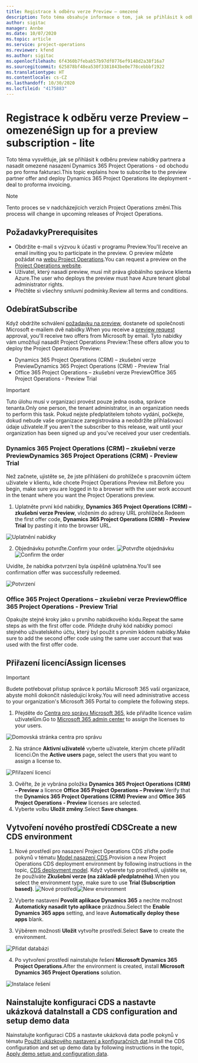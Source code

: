 ```yaml
---
title: Registrace k odběru verze Preview – omezené
description: Toto téma obsahuje informace o tom, jak se přihlásit k odběru a nasadit omezené nasazení Project Operations - od obchodu po pro forma fakturaci.
author: sigitac
manager: Annbe
ms.date: 10/07/2020
ms.topic: article
ms.service: project-operations
ms.reviewer: kfend
ms.author: sigitac
ms.openlocfilehash: 6f4360b7febab57b97df0776ef9148d2a38f16a7
ms.sourcegitcommit: 625878bf48ea530f3381843be0e778cebbbf1922
ms.translationtype: HT
ms.contentlocale: cs-CZ
ms.lasthandoff: 10/30/2020
ms.locfileid: "4175883"
---
```

# <a name="sign-up-for-a-preview-subscription---lite"></a><span data-ttu-id="84263-103">Registrace k odběru verze Preview – omezené</span><span class="sxs-lookup"><span data-stu-id="84263-103">Sign up for a preview subscription - lite</span></span> 

<span data-ttu-id="84263-104">Toto téma vysvětluje, jak se přihlásit k odběru preview nabídky partnera a nasadit omezené nasazení Dynamics 365 Project Operations - od obchodu po pro forma fakturaci.</span><span class="sxs-lookup"><span data-stu-id="84263-104">This topic explains how to subscribe to the preview partner offer and deploy Dynamics 365 Project Operations lite deployment - deal to proforma invoicing.</span></span>

> [!NOTE]
> <span data-ttu-id="84263-105">Tento proces se v nadcházejících verzích Project Operations změní.</span><span class="sxs-lookup"><span data-stu-id="84263-105">This process will change in upcoming releases of Project Operations.</span></span>

## <a name="prerequisites"></a><span data-ttu-id="84263-106">Požadavky</span><span class="sxs-lookup"><span data-stu-id="84263-106">Prerequisites</span></span>

- <span data-ttu-id="84263-107">Obdržíte e-mail s výzvou k účasti v programu Preview.</span><span class="sxs-lookup"><span data-stu-id="84263-107">You'll receive an email inviting you to participate in the preview.</span></span> <span data-ttu-id="84263-108">O preview můžete požádat na [webu Project Operations](https://dynamics.microsoft.com/en-us/project-operations/overview/).</span><span class="sxs-lookup"><span data-stu-id="84263-108">You can request a preview on the [Project Operations website](https://dynamics.microsoft.com/en-us/project-operations/overview/).</span></span>
- <span data-ttu-id="84263-109">Uživatel, který nasadí preview, musí mít práva globálního správce klienta Azure.</span><span class="sxs-lookup"><span data-stu-id="84263-109">The user who deploys the preview must have Azure tenant global administrator rights.</span></span>
- <span data-ttu-id="84263-110">Přečtěte si všechny smluvní podmínky.</span><span class="sxs-lookup"><span data-stu-id="84263-110">Review all terms and conditions.</span></span>

## <a name="subscribe"></a><span data-ttu-id="84263-111">Odebírat</span><span class="sxs-lookup"><span data-stu-id="84263-111">Subscribe</span></span>

<span data-ttu-id="84263-112">Když obdržíte schválení [požadavku na preview](https://forms.office.com/FormsPro/Pages/ResponsePage.aspx?id=v4j5cvGGr0GRqy180BHbR56j8lZs0FdAvwT75_WNFyxUMkRDV1NYQU5TNjE2VjhKOVBUNVg2R0s1NC4u), dostanete od společnosti Microsoft e-mailem dvě nabídky.</span><span class="sxs-lookup"><span data-stu-id="84263-112">When you receive a [preview request](https://forms.office.com/FormsPro/Pages/ResponsePage.aspx?id=v4j5cvGGr0GRqy180BHbR56j8lZs0FdAvwT75_WNFyxUMkRDV1NYQU5TNjE2VjhKOVBUNVg2R0s1NC4u) approval, you'll receive two offers from Microsoft by email.</span></span> <span data-ttu-id="84263-113">Tyto nabídky vám umožňují nasadit Project Operations Preview:</span><span class="sxs-lookup"><span data-stu-id="84263-113">These offers allow you to deploy the Project Operations Preview:</span></span>

- <span data-ttu-id="84263-114">Dynamics 365 Project Operations (CRM) – zkušební verze Preview</span><span class="sxs-lookup"><span data-stu-id="84263-114">Dynamics 365 Project Operations (CRM) - Preview Trial</span></span>
- <span data-ttu-id="84263-115">Office 365 Project Operations – zkušební verze Preview</span><span class="sxs-lookup"><span data-stu-id="84263-115">Office 365 Project Operations - Preview Trial</span></span>

> [!IMPORTANT]
> <span data-ttu-id="84263-116">Tuto úlohu musí v organizaci provést pouze jedna osoba, správce tenanta.</span><span class="sxs-lookup"><span data-stu-id="84263-116">Only one person, the tenant administrator, in an organization needs to perform this task.</span></span> <span data-ttu-id="84263-117">Pokud nejste předplatitelem tohoto vydání, počkejte, dokud nebude vaše organizace zaregistrována a neobdržíte přihlašovací údaje uživatele.</span><span class="sxs-lookup"><span data-stu-id="84263-117">If you aren't the subscriber to this release, wait until your organization has been signed up and you've received your user credentials.</span></span>

### <a name="dynamics-365-project-operations-crm---preview-trial"></a><span data-ttu-id="84263-118">Dynamics 365 Project Operations (CRM) – zkušební verze Preview</span><span class="sxs-lookup"><span data-stu-id="84263-118">Dynamics 365 Project Operations (CRM) - Preview Trial</span></span> 

<span data-ttu-id="84263-119">Než začnete, ujistěte se, že jste přihlášeni do prohlížeče s pracovním účtem uživatele v klientu, kde chcete Project Operations Preview mít.</span><span class="sxs-lookup"><span data-stu-id="84263-119">Before you begin, make sure you are logged in to a browser with the user work account in the tenant where you want the Project Operations preview.</span></span>

1. <span data-ttu-id="84263-120">Uplatněte první kód nabídky, **Dynamics 365 Project Operations (CRM) – zkušební verze Preview**, vložením do adresy URL prohlížeče.</span><span class="sxs-lookup"><span data-stu-id="84263-120">Redeem the first offer code, **Dynamics 365 Project Operations (CRM) - Preview Trial** by pasting it into the browser URL.</span></span>

![Uplatnění nabídky](./media/16RedeemFirstOfferNew.png)

2. <span data-ttu-id="84263-122">Objednávku potvrďte.</span><span class="sxs-lookup"><span data-stu-id="84263-122">Confirm your order.</span></span>
<span data-ttu-id="84263-123">![Potvrďte objednávku](./media/17ConfirmOrderNew.png)</span><span class="sxs-lookup"><span data-stu-id="84263-123">![Confirm the order](./media/17ConfirmOrderNew.png)</span></span>

<span data-ttu-id="84263-124">Uvidíte, že nabídka potvrzení byla úspěšně uplatněna.</span><span class="sxs-lookup"><span data-stu-id="84263-124">You'll see confirmation offer was successfully redeemed.</span></span>

![Potvrzení](./media/18OrderConfirmationNew.png)

### <a name="office-365-project-operations---preview-trial"></a><span data-ttu-id="84263-126">Office 365 Project Operations – zkušební verze Preview</span><span class="sxs-lookup"><span data-stu-id="84263-126">Office 365 Project Operations - Preview Trial</span></span>

<span data-ttu-id="84263-127">Opakujte stejné kroky jako u prvního nabídkového kódu.</span><span class="sxs-lookup"><span data-stu-id="84263-127">Repeat the same steps as with the first offer code.</span></span> <span data-ttu-id="84263-128">Přidejte druhý kód nabídky pomocí stejného uživatelského účtu, který byl použit s prvním kódem nabídky.</span><span class="sxs-lookup"><span data-stu-id="84263-128">Make sure to add the second offer code using the same user account that was used with the first offer code.</span></span>

## <a name="assign-licenses"></a><span data-ttu-id="84263-129">Přiřazení licencí</span><span class="sxs-lookup"><span data-stu-id="84263-129">Assign licenses</span></span>

> [!IMPORTANT]
> <span data-ttu-id="84263-130">Budete potřebovat přístup správce k portálu Microsoft 365 vaší organizace, abyste mohli dokončit následující kroky.</span><span class="sxs-lookup"><span data-stu-id="84263-130">You will need administrative access to your organization's Microsoft 365 Portal to complete the following steps.</span></span>


1. <span data-ttu-id="84263-131">Přejděte do [Centra pro správu Microsoft 365](https://portal.office.com/), kde přiřadíte licence vašim uživatelům.</span><span class="sxs-lookup"><span data-stu-id="84263-131">Go to [Microsoft 365 admin center](https://portal.office.com/) to assign the licenses to your users.</span></span>

![Domovská stránka centra pro správu](./media/14AdminPortal.png)

2. <span data-ttu-id="84263-133">Na stránce **Aktivní uživatelé** vyberte uživatele, kterým chcete přiřadit licenci.</span><span class="sxs-lookup"><span data-stu-id="84263-133">On the **Active users** page, select the users that you want to assign a license to.</span></span>

![Přiřazení licencí](./media/15AssignLicenses.png)

3. <span data-ttu-id="84263-135">Ověřte, že je vybrána položka **Dynamics 365 Project Operations (CRM) – Preview** a licence **Office 365 Project Operations – Preview**.</span><span class="sxs-lookup"><span data-stu-id="84263-135">Verify that the **Dynamics 365 Project Operations (CRM) Preview** and **Office 365 Project Operations - Preview** licenses are selected.</span></span> 
4. <span data-ttu-id="84263-136">Vyberte volbu **Uložit změny**.</span><span class="sxs-lookup"><span data-stu-id="84263-136">Select **Save changes**.</span></span>

## <a name="create-a-new-cds-environment"></a><span data-ttu-id="84263-137">Vytvoření nového prostředí CDS</span><span class="sxs-lookup"><span data-stu-id="84263-137">Create a new CDS environment</span></span>

1. <span data-ttu-id="84263-138">Nové prostředí pro nasazení Project Operations CDS zřiďte podle pokynů v tématu [Model nasazení CDS](lite-deployment.md).</span><span class="sxs-lookup"><span data-stu-id="84263-138">Provision a new Project Operations CDS deployment environment by following instructions in the topic, [CDS deployment model](lite-deployment.md).</span></span> <span data-ttu-id="84263-139">Když vyberete typ prostředí, ujistěte se, že používáte **Zkušební verze (na základě předplatného)**.</span><span class="sxs-lookup"><span data-stu-id="84263-139">When you select the environment type, make sure to use **Trial (Subscription based)**.</span></span>
<span data-ttu-id="84263-140">![Nové prostředí](./media/19CreateEnvironment.png)</span><span class="sxs-lookup"><span data-stu-id="84263-140">![New environment](./media/19CreateEnvironment.png)</span></span>

2. <span data-ttu-id="84263-141">Vyberte nastavení **Povolit aplikace Dynamics 365** a nechte možnost **Automaticky nasadit tyto aplikace** prázdnou.</span><span class="sxs-lookup"><span data-stu-id="84263-141">Select the **Enable Dynamics 365 apps** setting, and leave **Automatically deploy these apps** blank.</span></span>  
3. <span data-ttu-id="84263-142">Výběrem možnosti **Uložit** vytvořte prostředí.</span><span class="sxs-lookup"><span data-stu-id="84263-142">Select **Save** to create the environment.</span></span>

![Přidat databázi](./media/20CreateEnvironment1.png)

4. <span data-ttu-id="84263-144">Po vytvoření prostředí nainstalujte řešení **Microsoft Dynamics 365 Project Operations**.</span><span class="sxs-lookup"><span data-stu-id="84263-144">After the environment is created, install **Microsoft Dynamics 365 Project Operations** solution.</span></span> 

![Instalace řešení](./media/21InstallSolution.png)

## <a name="install-a-cds-configuration-and-setup-demo-data"></a><span data-ttu-id="84263-146">Nainstalujte konfiguraci CDS a nastavte ukázková data</span><span class="sxs-lookup"><span data-stu-id="84263-146">Install a CDS configuration and setup demo data</span></span>

<span data-ttu-id="84263-147">Nainstalujte konfiguraci CDS a nastavte ukázková data podle pokynů v tématu [Použití ukázkového nastavení a konfiguračních dat](lite-apply-demo-setup-config-data.md).</span><span class="sxs-lookup"><span data-stu-id="84263-147">Install the CDS configuration and set up demo data by following instructions in the topic, [Apply demo setup and configuration data](lite-apply-demo-setup-config-data.md).</span></span>
